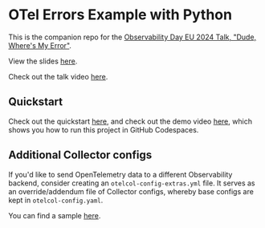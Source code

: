 # OTel Errors Example with Python

This is the companion repo for the [Observability Day EU 2024 Talk, "Dude, Where's My Error"](https://colocatedeventseu2024.sched.com/event/1YFeM/dude-wheres-my-error-how-opentelemetry-records-errors-and-why-it-does-it-like-that-adriana-villela-servicenow-cloud-observability-formerly-lightstep-reese-lee-new-relic).

View the slides [here](https://youtu.be/LJd1pJ0k28g?si=Z9nTsr3dZu3fbakx).

Check out the talk video [here](https://youtu.be/mfIaqvPHAjE?si=okro2Le44FYjliSE).

## Quickstart

Check out the quickstart [here](./src/python/README.md), and check out the demo video [here](https://youtu.be/dRbUKhBtMg4), which shows you how to run this project in GitHub Codespaces.

## Additional Collector configs

If you'd like to send OpenTelemetry data to a different Observability backend, consider creating an `otelcol-config-extras.yml` file. It serves as an override/addendum file of Collector configs, whereby base configs are kept in `otelcol-config.yaml`.

You can find a sample [here](https://github.com/open-telemetry/opentelemetry-demo/blob/main/src/otelcollector/otelcol-config-extras.yml).
